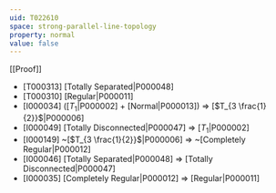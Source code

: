```yaml
---
uid: T022610
space: strong-parallel-line-topology
property: normal
value: false
---
```

[[Proof]]

* [T000313] [Totally Separated|P000048]
* [T000310] [Regular|P000011]
* [I000034] ([$T_1$|P000002] + [Normal|P000013]) => [$T_{3 \frac{1}{2}}$|P000006]
* [I000049] [Totally Disconnected|P000047] => [$T_1$|P000002]
* [I000149] ~[$T_{3 \frac{1}{2}}$|P000006] => ~[Completely Regular|P000012]
* [I000046] [Totally Separated|P000048] => [Totally Disconnected|P000047]
* [I000035] [Completely Regular|P000012] => [Regular|P000011]

